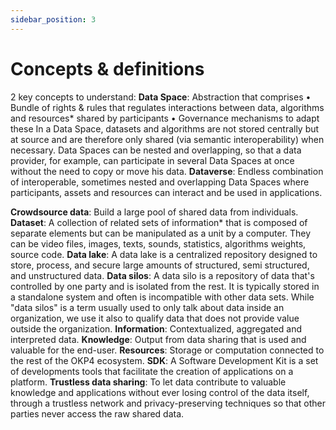 ```yaml
---
sidebar_position: 3
---
```


# Concepts & definitions

2 key concepts to understand:
**Data Space**: Abstraction that comprises
• Bundle of rights & rules that regulates interactions between data, algorithms and resources* shared by participants
• Governance mechanisms to adapt these 
In a Data Space, datasets and algorithms are not stored centrally but at source and are therefore only shared (via semantic interoperability) when necessary. Data Spaces can be nested and overlapping, so that a data provider, for example, can participate in several Data Spaces at once without the need to copy or move his data.
**Dataverse**: Endless combination of interoperable, sometimes nested and overlapping Data Spaces where participants, assets and resources can interact and be used in applications.

**Crowdsource data**: Build a large pool of shared data from individuals.
**Dataset**: A collection of related sets of information* that is composed of separate elements but can be manipulated as a unit by a computer. They can be video files, images, texts, sounds, statistics, algorithms weights, source code.
**Data lake**: A data lake is a centralized repository designed to store, process, and secure large amounts of structured, semi structured, and unstructured data.
**Data silos**: A data silo is a repository of data that's controlled by one party and is isolated from the rest. It is typically stored in a standalone system and often is incompatible with other data sets. While "data silos" is a term usually used to only talk about data inside an organization, we use it also to qualify data that does not provide value outside the organization.
**Information**: Contextualized, aggregated and interpreted data. 
**Knowledge**: Output from data sharing that is used and valuable for the end-user. 
**Resources**: Storage or computation connected to the rest of the OKP4 ecosystem. 
**SDK**: A Software Development Kit is a set of developments tools that facilitate the creation of applications on a platform. 
**Trustless data sharing**: To let data contribute to valuable knowledge and applications without ever losing control of the data itself, through a trustless network and privacy-preserving techniques so that other parties never access the raw shared data.
